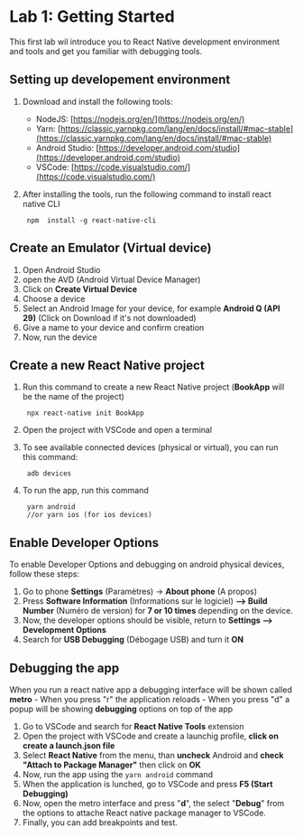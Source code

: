 # Lab 1: Getting Started

This first lab wil introduce you to React Native development environment and tools and get you familiar with debugging tools.



## Setting up developement environment

 1. Download and install the following tools:
	 - NodeJS: [https://nodejs.org/en/](https://nodejs.org/en/)
	 - Yarn: [https://classic.yarnpkg.com/lang/en/docs/install/#mac-stable](https://classic.yarnpkg.com/lang/en/docs/install/#mac-stable)
	 - Android Studio: [https://developer.android.com/studio](https://developer.android.com/studio)
	 - VSCode: [https://code.visualstudio.com/](https://code.visualstudio.com/)

2. After installing the tools, run the following command to install react native CLI

		npm  install -g react-native-cli

## Create an Emulator (Virtual device)
1. Open Android Studio
2. open the AVD (Android Virtual Device Manager)
3. Click on **Create Virtual Device**
4. Choose a device
5. Select an Android Image for your device, for example **Android Q (API 29)** (Click on Download if it's not downloaded)
6. Give a name to your device and confirm creation
7. Now, run the device

## Create a new React Native project
1. Run this command to create a new React Native project (**BookApp** will be the name of the project)
			
		npx react-native init BookApp
2. Open the project with VSCode and open a terminal
3. To see available connected devices (physical or virtual), you can run this command:
	
		adb devices
4. To run the app, run this command
		
		yarn android 
		//or yarn ios (for ios devices)

## Enable Developer Options
To enable Developer Options and debugging on android physical devices, follow these steps:
1. Go to phone **Settings** (Paramètres) -> **About phone** (A propos)
2. Press **Software Information** (Informations sur le logiciel) **--> Build Number** (Numéro de version) for **7 or 10 times** depending on the device.
3. Now, the developer options should be visible, return to **Settings --> Development Options**
4. Search for **USB Debugging** (Débogage USB) and turn it **ON**

## Debugging the app
 When you run a react native app a debugging interface will be shown called **metro**
	 - When you press "r" the application reloads
	 - When you press "d" a popup will be showing **debugging** options on top of the app
1. Go to VSCode and search for **React Native Tools** extension
2. Open the project with VSCode and create a launchig profile, **click on create a launch.json file**
3. Select **React Native** from the menu, than **uncheck** Android and **check "Attach to Package Manager"** then click on **OK**
4. Now, run the app using the `yarn android` command 
5. When the application is lunched, go to VSCode and press **F5 (Start Debugging)**
6. Now, open the metro interface and press "**d**", the select "**Debug**" from the options to attache React native package manager to VSCode.
7. Finally, you can add breakpoints and test.


